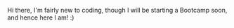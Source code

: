 Hi there, I'm fairly new to coding, though I will be starting a Bootcamp soon, and hence here I am! :)
